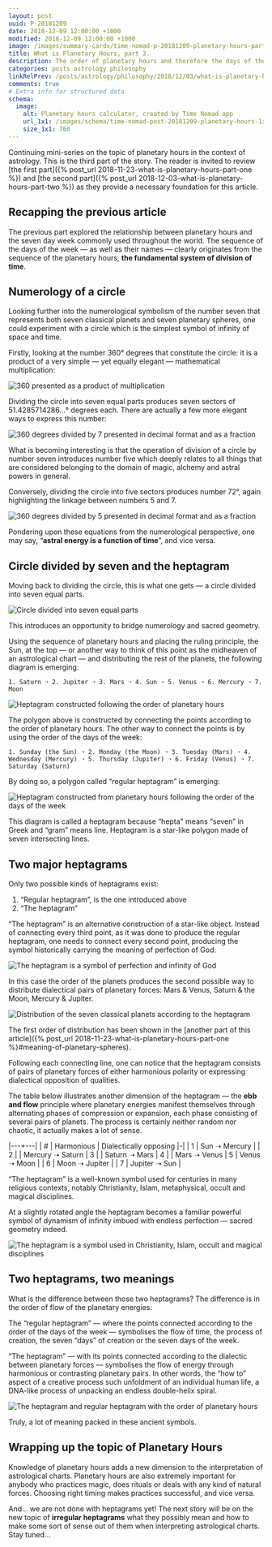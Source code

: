 ```yaml
---
layout: post
uuid: P-20181209
date: 2018-12-09 12:00:00 +1000
modified: 2018-12-09 12:00:00 +1000
image: /images/summary-cards/time-nomad-p-20181209-planetary-hours-part-three.jpg
title: What is Planetary Hours, part 3.
description: The order of planetary hours and therefore the days of the week can be further explored in the context of sacred geometry with some elements of numerology and an introduction of heptagrams.
categories: posts astrology philosophy
linkRelPrev: /posts/astrology/philosophy/2018/12/03/what-is-planetary-hours-part-two.html
comments: true
# Extra info for structured data
schema:
  image:
    alt: Planetary hours calculator, created by Time Nomad app
    url_1x1: /images/schema/time-nomad-post-20181209-planetary-hours-1x1.jpg
    size_1x1: 760
---
```


Continuing mini-series on the topic of planetary hours in the context of astrology. This is the third part of the story. The reader is invited to review [the first part]({% post_url 2018-11-23-what-is-planetary-hours-part-one %}) and [the second part]({% post_url 2018-12-03-what-is-planetary-hours-part-two %}) as they provide a necessary foundation for this article.

## Recapping the previous article

The previous part explored the relationship between planetary hours and the seven day week commonly used throughout the world. The sequence of the days of the week — as well as their names — clearly originates from the sequence of the planetary hours, **the fundamental system of division of time**.

## Numerology of a circle

Looking further into the numerological symbolism of the number seven that represents both seven classical planets and seven planetary spheres, one could experiment with a circle which is the simplest symbol of infinity of space and time.

Firstly, looking at the number 360° degrees that constitute the circle: it is a product of a very simple — yet equally elegant — mathematical multiplication:

![360 presented as a product of multiplication](/images/illustrations/time-nomad-fig-numerology-360-as-product.png "360 presented as a product of multiplication")

Dividing the circle into seven equal parts produces seven sectors of 51.4285714286…° degrees each. There are actually a few more elegant ways to express this number:

![360 degrees divided by 7 presented in decimal format and as a fraction](/images/illustrations/time-nomad-fig-numerology-360-and-7.png "360 degrees divided by 7 presented in decimal format and as a fraction")

What is becoming interesting is that the operation of division of a circle by number seven introduces number five which deeply relates to all things that are considered belonging to the domain of magic, alchemy and astral powers in general.

Conversely, dividing the circle into five sectors produces number 72°, again highlighting the linkage between numbers 5 and 7. 

![360 degrees divided by 5 presented in decimal format and as a fraction](/images/illustrations/time-nomad-fig-numerology-360-and-5.png "360 degrees divided by 5 presented in decimal format and as a fraction")

Pondering upon these equations from the numerological perspective, one may say, “**astral energy is a function of time**”, and vice versa.

## Circle divided by seven and the heptagram

Moving back to dividing the circle, this is what one gets — a circle divided into seven equal parts.

![Circle divided into seven equal parts](/images/illustrations/time-nomad-fig-planetary-hours-circle-divided-seven-parts.png "Circle divided into seven equal parts")

This introduces an opportunity to bridge numerology and sacred geometry.

Using the sequence of planetary hours and placing the ruling principle, the Sun, at the top — or another way to think of this point as the midheaven of an astrological chart — and distributing the rest of the planets, the following diagram is emerging:

```
1. Saturn ➝ 2. Jupiter ➝ 3. Mars ➝ 4. Sun ➝ 5. Venus ➝ 6. Mercury ➝ 7. Moon
```

![Heptagram constructed following the order of planetary hours](/images/illustrations/time-nomad-fig-planetary-hours-heptagram-by-hour.png "Heptagram constructed following the order of planetary hours")

The polygon above is constructed by connecting the points according to the order of planetary hours. The other way to connect the points is by using the order of the days of the week:

```
1. Sunday (the Sun) ➝ 2. Monday (the Moon) ➝ 3. Tuesday (Mars) ➝ 4. Wednesday (Mercury) ➝ 5. Thursday (Jupiter) ➝ 6. Friday (Venus) ➝ 7. Saturday (Saturn)
```

By doing so, a polygon called “regular heptagram” is emerging:

![Heptagram constructed from planetary hours following the order of the days of the week](/images/illustrations/time-nomad-fig-planetary-hours-regular-heptagram-by-weekday-with-days.png "Heptagram constructed from planetary hours following the order of the days of the week")

This diagram is called a heptagram because “hepta" means “seven” in Greek and “gram” means line. Heptagram is a star-like polygon made of seven intersecting lines.

## Two major heptagrams

Only two possible kinds of heptagrams exist:

1. “Regular heptagram”, is the one introduced above
2. “The heptagram”

“The heptagram” is an alternative construction of a star-like object. Instead of connecting every third point, as it was done to produce the regular heptagram, one needs to connect every second point, producing the symbol historically carrying the meaning of perfection of God:

![The heptagram is a symbol of perfection and infinity of God](/images/illustrations/time-nomad-fig-planetary-hours-heptagram-symbol-perfection-god.png "The heptagram is a symbol of perfection and infinity of God")

In this case the order of the planets produces the second possible way to distribute dialectical pairs of planetary forces: Mars & Venus, Saturn & the Moon, Mercury & Jupiter.

![Distribution of the seven classical planets according to the heptagram](/images/illustrations/time-nomad-fig-planetary-hours-dialectical-pairs-alternative-arrangement.png "Distribution of the seven classical planets according to the heptagram")

The first order of distribution has been shown in the [another part of this article]({% post_url 2018-11-23-what-is-planetary-hours-part-one %}#meaning-of-planetary-spheres).

Following each connecting line, one can notice that the heptagram consists of pairs of planetary forces of either harmonious polarity or expressing dialectical opposition of qualities.

The table below illustrates another dimension of the heptagram — the **ebb and flow** principle where planetary energies manifest themselves through alternating phases of compression or expansion, each phase consisting of several pairs of planets. The process is certainly neither random nor chaotic, it actually makes a lot of sense.

|---+---|
| # | Harmonious | Dialectically opposing
|-|
| 1 | Sun ➝ Mercury | 
| 2 |  | Mercury ➝ Saturn
| 3 |  | Saturn ➝ Mars
| 4 |  | Mars ➝ Venus
| 5 | Venus ➝ Moon |
| 6 | Moon ➝ Jupiter |
| 7 | Jupiter ➝ Sun |

“The heptagram” is a well-known symbol used for centuries in many religious contexts, notably Christianity, Islam, metaphysical, occult and magical disciplines. 

At a slightly rotated angle the heptagram becomes a familiar powerful symbol of dynamism of infinity imbued with endless perfection — sacred geometry indeed.

![The heptagram is a symbol used in Christianity, Islam, occult and magical disciplines](/images/illustrations/time-nomad-fig-planetary-hours-heptagram-7-2-rotated.png "The heptagram is a symbol used in many religious contexts, notably Christianity, Islam, occult and magical disciplines")

## Two heptagrams, two meanings

What is the difference between those two heptagrams? The difference is in the order of flow of the planetary energies:

The “regular heptagram” — where the points connected according to the order of the days of the week — symbolises the flow of time, the process of creation, the seven “days” of creation or the seven days of the week. 

“The heptagram” — with its points connected according to the dialectic between planetary forces — symbolises the flow of energy through harmonious or contrasting planetary pairs. In other words, the “how to” aspect of a creative process such unfoldment of an individual human life, a DNA-like process of unpacking an endless double-helix spiral.

![The heptagram and regular heptagram with the order of planetary hours](/images/illustrations/time-nomad-fig-heptagram-and-regular-heptagram-comparison.png "The heptagram and regular heptagram with the order of planetary hours")

Truly, a lot of meaning packed in these ancient symbols.

## Wrapping up the topic of Planetary Hours

Knowledge of planetary hours adds a new dimension to the interpretation of astrological charts. Planetary hours are also extremely important for anybody who practices magic, does rituals or deals with any kind of natural forces. Choosing right timing makes practices successful, and vice versa.

And… we are not done with heptagrams yet! The next story will be on the new topic of **irregular heptagrams** what they possibly mean and how to make some sort of sense out of them when interpreting astrological charts. Stay tuned… 
